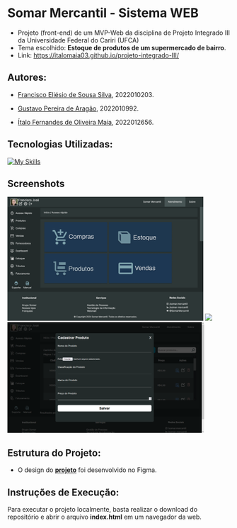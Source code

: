 # Somar Mercantil - Sistema WEB

* Projeto (front-end) de um MVP-Web da disciplina de Projeto Integrado III da Universidade Federal do Cariri (UFCA)
* Tema escolhido: __Estoque de produtos de um supermercado de bairro__.
* Link: https://italomaia03.github.io/projeto-integrado-III/

## Autores:

* [Francisco Eliésio de Sousa Silva](https://github.com/fcoeliesio), 2022010203.

* [Gustavo Pereira de Aragão](https://github.com/McGusT99), 2022010992.

* [Ítalo Fernandes de Oliveira Maia](https://github.com/italomaia03), 2022012656.

## Tecnologias Utilizadas:
[![My Skills](https://skillicons.dev/icons?i=html,css,js)]()

## Screenshots
<img src="./assets/screenshots/Página_acesso-rápido.png" height="280px"/> <img src="./assets/screenshots/Página_produtos.png" height="280px"/>
<img src="./assets/screenshots/Cadastro_produtos.png" height="250px"/>

## Estrutura do Projeto:

* O design do __[projeto](https://www.figma.com/file/8G1OjzN2wYm2Eu7faB3p7y/controle_de_estoque?type=design&node-id=0%3A1&mode=design&t=3fFgEXMAYoyz1Xet-1)__ foi desenvolvido no Figma.

## Instruções de Execução:

Para executar o projeto localmente, basta realizar o download do repositório e abrir o arquivo __index.html__ em um navegador da web.